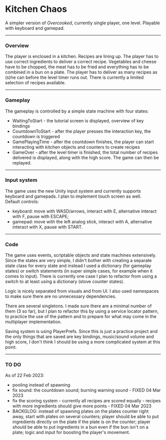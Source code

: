 # Kitchen Chaos

A simpler version of *Overcooked*, currently single player, one level. Playable with keyboard and gamepad. 
***
### Overview
The player is enclosed in a kitchen. Recipes are lining up. The player has to use correct ingredients to deliver a correct recipe. Vegetables and cheese have to be chopped, the meat has to be fried and everything has to be combined in a bun on a plate. The player has to deliver as many recipes as (s)he can before the level timer runs out. There is currently a limited selection of recipes available.
***
### Gameplay
The gameplay is controlled by a simple state machine with four states:
* WaitingToStart - the tutorial screen is displayed, overview of key bindings
* CountdownToStart - after the player presses the interaction key, the countdown is triggered
* GamePlayingTime - after the countdown finishes, the player can start interacting with kitchen objects and counters to create recipes
* GameOver - after the level timer is finished, the total number of recipes delivered is displayed, along with the high score. The game can then be replayed. 
***
### Input system
The game uses the new Unity input system and currently supports keyboard and gamepads. I plan to implement touch screen as well.<br>
Default controls: 
* keyboard: move with WASD/arrows, interact with E, alternative interact with F, pause with ESCAPE; 
* gamepad: move with the left analog stick, interact with A, alternative interact with X, pause with START.
***
### Code
The game uses events, scriptable objects and state machines extensively. Since the states are very simple, I didn't bother with creating a separate state class for every state and instead I used a dictionary (for gameplay states) or switch statements (in super simple cases, for example when it comes to input). There is currently one case I plan to refactor from using a switch to  at least using a dictionary (stove counter states).

Logic is nicely separated from visuals and from UI. I also used namespaces to make sure there are no unnecessary dependencies.

There are several singletons. I made sure there are a minimal number of them (3 so far), but I plan to refactor this by using a service locator pattern, to practice the use of the pattern and to prepare for what may come in the multiplayer implementation.

Saving system is using PlayerPrefs. Since this is just a practice project and the only things that are saved are key bindings, music/sound volume and high score, I don't think I should be using a more complicated system at this point.
***
### TO DO
As of 22 Feb 2023:
* pooling instead of spawning
* fix sound: the countdown sound; burning warning sound - FIXED 04 Mar 2023
* fix the scoring system - currently all recipes are scored equally - recipes with more ingredients should give more points - FIXED 04 Mar 2023
* BACKGLOG: instead of spawning plates on the plates counter right away, start with plates on several counters; player should be able to put ingredients directly on the plate if the plate is on the counter; player should be able to put ingredients in a bun even if the bun isn't on a plate; logic and input for boosting the player's movement.
